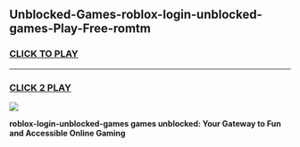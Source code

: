 
## Unblocked-Games-roblox-login-unblocked-games-Play-Free-romtm
<h3>
<a href="https://premium76.site?title=roblox-login-unblocked-games&ref=15A">CLICK TO PLAY</a></h3>
<hr>

<h3>
<a href="https://premium76.site?title=roblox-login-unblocked-games&ref=15A">CLICK 2 PLAY</a>
  
</h3>

<a href="https://premium76.site?title=roblox-login-unblocked-games&ref=15A"><img src="https://clearcache.store/games.png"></a>


**roblox-login-unblocked-games games unblocked: Your Gateway to Fun and Accessible Online Gaming**
